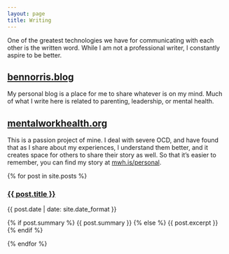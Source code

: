 ```yaml
---
layout: page
title: Writing
---
```


One of the greatest technologies we have for communicating with each other is the written word. While I am not a professional writer, I constantly aspire to be better.

## [bennorris.blog](http://bennorris.blog)

My personal blog is a place for me to share whatever is on my mind. Much of what I write here is related to parenting, leadership, or mental health.


## [mentalworkhealth.org](https://mentalworkhealth.org)

This is a passion project of mine. I deal with severe OCD, and have found that as I share about my experiences, I understand them better, and it creates space for others to share their story as well. So that it’s easier to remember, you can find my story at [mwh.is/personal](http://mwh.is/personal).


<div class="post">
  <div class="post-content">
    <div class="posts">
      {% for post in site.posts %}
          <div class="post py3">
            <a href="{{ post.url | prepend: site.baseurl }}" class="post-link"><h3 class="post-title">{{ post.title }}</h3></a>
            <p class="post-meta">{{ post.date | date: site.date_format }}</p>
            <p class="post-summary">
              {% if post.summary %}
                {{ post.summary }}
              {% else %}
                {{ post.excerpt }}
              {% endif %}
            </p>
          </div>
      {% endfor %}
    </div>
  </div>
</div>
